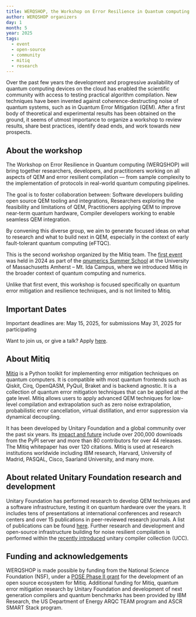 ```yaml
---
title: WERQSHOP, the Workshop on Error Resilience in Quantum computing
author: WERQSHOP organizers
day: 1
month: 5
year: 2025
tags: 
  - event
  - open-source
  - community
  - mitiq
  - research
---
```


Over the past few years the development and progressive availability of quantum computing devices on the cloud has enabled the scientific community with access to testing practical algorithm compilation. New techniques have been invented against coherence-destructing noise of quantum systems, such as in Quantum Error Mitigation (QEM). After a first body of theoretical and experimental results has been obtained on the ground, it seems of utmost importance to organize a workshop to review results, share best practices, identify dead ends, and work towards new prospects.
 
## About the workshop

The Workshop on Error Resilience in Quantum computing (WERQSHOP) will bring together researchers, developers, and practitioners working on all aspects of QEM and error resilient compilation — from sample complexity to the implementation of protocols in real-world quantum computing pipelines.

The goal is to foster collaboration between:
Software developers building open source QEM tooling and integrations,
Researchers exploring the feasibility and limitations of QEM,
Practitioners applying QEM to improve near-term quantum hardware,
Compiler developers working to enable seamless QEM integration.

By convening this diverse group, we aim to generate focused ideas on what to research and what to build next in QEM, especially in the context of early fault-tolerant quantum computing (eFTQC).

This is the second workshop organized by the Mitiq team. The [first event](https://unitary.foundation/posts/2024_recap_mitiq_workshop/) was held in 2024 as part of the [qnumerics Summer School](https://qnumerics.org/2024/) at the University of Massachusetts Amherst – Mt. Ida Campus, where we introduced Mitiq in the broader context of quantum computing and numerics.

Unlike that first event, this workshop is focused specifically on quantum error mitigation and resilience techniques, and is not limited to Mitiq.

## Important Dates

Important deadlines are: 
May 15, 2025, for submissions
May 31, 2025 for participating

Want to join us, or give a talk? Apply [here](https://forms.gle/jEEyzexC3hufZ7jT8).

## About Mitiq

[Mitiq](https://mitiq.readthedocs.io/en/stable/) is a Python toolkit for implementing error mitigation techniques on quantum computers. It is compatible with most quantum frontends such as Qiskit, Cirq, OpenQASM, PyQuil, Braket and is backend agnostic. It is a collection of quantum error mitigation techniques that can be applied at the gate level.  Mitiq allows users to apply advanced QEM techniques for low-level compilation and extrapolation such as zero noise extrapolation, probabilistic error cancellation, virtual distillation, and error suppression via dynamical decoupling.

It has been developed by Unitary Foundation and a global community over the past six years. Its [impact and future](https://unitary.foundation/posts/2024_mitiq_impact/) include over 200,000 downloads from the PyPI server and more than 80 contributors for over 44 releases. The Mitiq whitepaper has over 120 citations. Mitiq is used at research institutions worldwide including IBM research, Harvard, University of Madrid, PASQAL, Cisco, Saarland University, and many more. 

## About related Unitary Foundation research and development

Unitary Foundation has performed research to develop QEM techniques and a software infrastructure, testing it on quantum hardware over the years. It includes tens of presentations at international conferences and research centers and over 15 publications in peer-reviewed research journals. A list of publications can be found [here](https://unitary.foundation/research/publications/). Further research and development and open-source infrastructure building for noise resilient compilation is performed within the [recently introduced](https://unitary.foundation/posts/2025_ucc_launch_blog/) unitary compiler collection (UCC). 

## Funding and acknowledgements

WERQSHOP is made possible by funding from the National Science Foundation (NSF), under a [POSE Phase II grant](https://unitary.foundation/posts/2023_mitiq_nsf_pose/) for the development of an open source ecosystem for Mitiq. Additional funding for Mitiq, quantum error mitigation research by Unitary Foundation and development of next generation compilers and quantum benchmarks has been provided by IBM Research, the US Department of Energy ARQC TEAM program and ASCR SMART Stack program.

